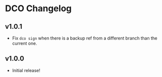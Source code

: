 # DCO Changelog

## v1.0.1

* Fix `dco sign` when there is a backup ref from a different branch than the
  current one.

## v1.0.0

* Initial release!
